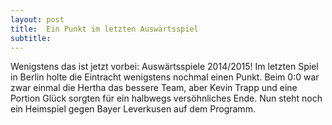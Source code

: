 ```yaml
---
layout: post
title:  Ein Punkt im letzten Auswärtsspiel
subtitle:  
---
```


Wenigstens das ist jetzt vorbei: Auswärtsspiele 2014/2015! Im letzten Spiel in Berlin holte die Eintracht wenigstens nochmal einen Punkt. Beim 0:0 war zwar einmal die Hertha das bessere Team, aber Kevin Trapp und eine Portion Glück sorgten für ein halbwegs versöhnliches Ende. Nun steht noch ein Heimspiel gegen Bayer Leverkusen auf dem Programm.


